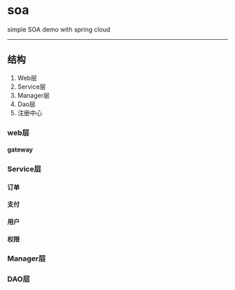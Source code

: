 # soa
simple SOA demo with spring cloud


-----------------------------------
## 结构
1. Web层
2. Service层
3. Manager层
4. Dao层
5. 注册中心


### web层
#### gateway

### Service层
#### 订单
#### 支付
#### 用户
#### 权限

### Manager层

### DAO层
